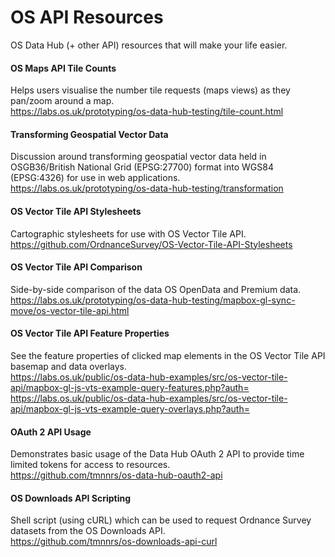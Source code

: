 # OS API Resources

OS Data Hub (+ other API) resources that will make your life easier.

#### OS Maps API Tile Counts
Helps users visualise the number tile requests (maps views) as they pan/zoom around a map.
<br>https://labs.os.uk/prototyping/os-data-hub-testing/tile-count.html

#### Transforming Geospatial Vector Data
Discussion around transforming geospatial vector data held in OSGB36/British National Grid (EPSG:27700) format into WGS84 (EPSG:4326) for use in web applications.
<br>https://labs.os.uk/prototyping/os-data-hub-testing/transformation

#### OS Vector Tile API Stylesheets
Cartographic stylesheets for use with OS Vector Tile API.
<br>https://github.com/OrdnanceSurvey/OS-Vector-Tile-API-Stylesheets

#### OS Vector Tile API Comparison
Side-by-side comparison of the data OS OpenData and Premium data.
<br>https://labs.os.uk/prototyping/os-data-hub-testing/mapbox-gl-sync-move/os-vector-tile-api.html

#### OS Vector Tile API Feature Properties
See the feature properties of clicked map elements in the OS Vector Tile API basemap and data overlays.
<br>https://labs.os.uk/public/os-data-hub-examples/src/os-vector-tile-api/mapbox-gl-js-vts-example-query-features.php?auth=
<br>https://labs.os.uk/public/os-data-hub-examples/src/os-vector-tile-api/mapbox-gl-js-vts-example-query-overlays.php?auth=

#### OAuth 2 API Usage
Demonstrates basic usage of the Data Hub OAuth 2 API to provide time limited tokens for access to resources.
<br>https://github.com/tmnnrs/os-data-hub-oauth2-api

#### OS Downloads API Scripting
Shell script (using cURL) which can be used to request Ordnance Survey datasets from the OS Downloads API.
<br>https://github.com/tmnnrs/os-downloads-api-curl
